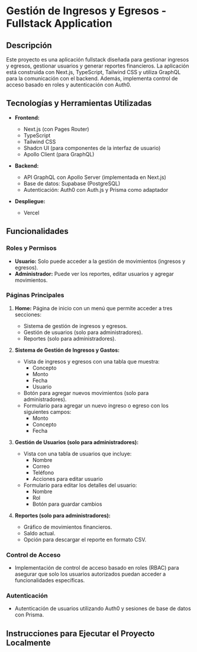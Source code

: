 # Gestión de Ingresos y Egresos - Fullstack Application

## Descripción

Este proyecto es una aplicación fullstack diseñada para gestionar ingresos y egresos, gestionar usuarios y generar reportes financieros. La aplicación está construida con Next.js, TypeScript, Tailwind CSS y utiliza GraphQL para la comunicación con el backend. Además, implementa control de acceso basado en roles y autenticación con Auth0.

## Tecnologías y Herramientas Utilizadas

- **Frontend:**
  - Next.js (con Pages Router)
  - TypeScript
  - Tailwind CSS
  - Shadcn UI (para componentes de la interfaz de usuario)
  - Apollo Client (para GraphQL)
  
- **Backend:**
  - API GraphQL con Apollo Server (implementada en Next.js)
  - Base de datos: Supabase (PostgreSQL)
  - Autenticación: Auth0 con Auth.js y Prisma como adaptador
  
- **Despliegue:**
  - Vercel

## Funcionalidades

### Roles y Permisos

- **Usuario:** Solo puede acceder a la gestión de movimientos (ingresos y egresos).
- **Administrador:** Puede ver los reportes, editar usuarios y agregar movimientos.

### Páginas Principales

1. **Home:** Página de inicio con un menú que permite acceder a tres secciones:
   - Sistema de gestión de ingresos y egresos.
   - Gestión de usuarios (solo para administradores).
   - Reportes (solo para administradores).

2. **Sistema de Gestión de Ingresos y Gastos:**
   - Vista de ingresos y egresos con una tabla que muestra:
     - Concepto
     - Monto
     - Fecha
     - Usuario
   - Botón para agregar nuevos movimientos (solo para administradores).
   - Formulario para agregar un nuevo ingreso o egreso con los siguientes campos:
     - Monto
     - Concepto
     - Fecha

3. **Gestión de Usuarios (solo para administradores):**
   - Vista con una tabla de usuarios que incluye:
     - Nombre
     - Correo
     - Teléfono
     - Acciones para editar usuario
   - Formulario para editar los detalles del usuario:
     - Nombre
     - Rol
     - Botón para guardar cambios

4. **Reportes (solo para administradores):**
   - Gráfico de movimientos financieros.
   - Saldo actual.
   - Opción para descargar el reporte en formato CSV.

### Control de Acceso
- Implementación de control de acceso basado en roles (RBAC) para asegurar que solo los usuarios autorizados puedan acceder a funcionalidades específicas.

### Autenticación
- Autenticación de usuarios utilizando Auth0 y sesiones de base de datos con Prisma.

## Instrucciones para Ejecutar el Proyecto Localmente
